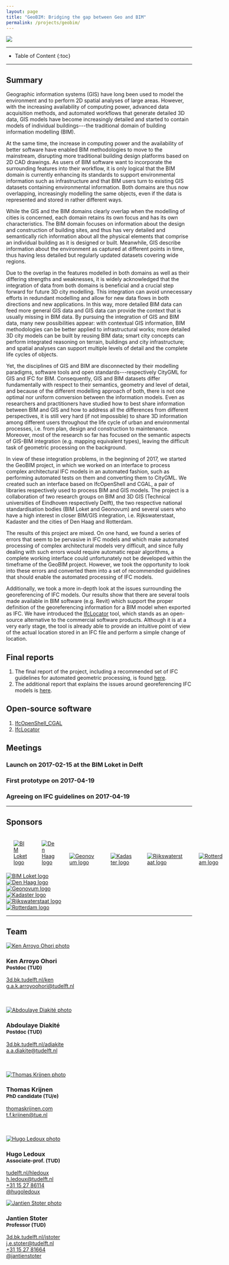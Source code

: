 ```yaml
---
layout: page
title: "GeoBIM: Bridging the gap between Geo and BIM"
permalink: /projects/geobim/
---
```


<div class="row">
  <div class="col-sm-6 col-xs-12"><img class="img-responsive" src="{{ "volumetric.png" }}"></div>
</div>

- - -

* Table of Content
{:toc}

- - -

## Summary

Geographic information systems (GIS) have long been used to model the environment and to perform 2D spatial analyses of large areas.
However, with the increasing availability of computing power, advanced data acquisition methods, and automated workflows that generate detailed 3D data, GIS models have become increasingly detailed and started to contain models of individual buildings---the traditional domain of building information modelling (BIM).

At the same time, the increase in computing power and the availability of better software have enabled BIM methodologies to move to the mainstream, disrupting more traditional building design platforms based on 2D CAD drawings.
As users of BIM software want to incorporate the surrounding features into their workflow, it is only logical that the BIM domain is currently enhancing its standards to support environmental information such as infrastructure and that BIM users turn to existing GIS datasets containing environmental information.
Both domains are thus now overlapping, increasingly modelling the same objects, even if the data is represented and stored in rather different ways.

While the GIS and the BIM domains clearly overlap when the modelling of cities is concerned, each domain retains its own focus and has its own characteristics.
The BIM domain focuses on information about the design and construction of building sites, and thus has very detailed and semantically rich information about all the physical elements that comprise an individual building as it is designed or built.
Meanwhile, GIS describe information about the environment as captured at different points in time, thus having less detailed but regularly updated datasets covering wide regions.

Due to the overlap in the features modelled in both domains as well as their differing strengths and weaknesses, it is widely acknowledged that the integration of data from both domains is beneficial and a crucial step forward for future 3D city modelling.
This integration can avoid unnecessary efforts in redundant modelling and allow for new data flows in both directions and new applications.
In this way, more detailed BIM data can feed more general GIS data and GIS data can provide the context that is usually missing in BIM data.
By pursuing the integration of GIS and BIM data, many new possibilities appear: with contextual GIS information, BIM methodologies can be better applied to infrastructural works; more detailed 3D city models can be built by reusing BIM data; smart city concepts can perform integrated reasoning on terrain, buildings and city infrastructure; and spatial analyses can support multiple levels of detail and the complete life cycles of objects.

Yet, the disciplines of GIS and BIM are disconnected by their modelling paradigms, software tools and open standards---respectively CityGML for GIS and IFC for BIM.
Consequently, GIS and BIM datasets differ fundamentally with respect to their semantics, geometry and level of detail, and because of the different modelling approach of both, there is not one optimal nor uniform conversion between the information models.
Even as researchers and practitioners have studied how to best share information between BIM and GIS and how to address all the differences from different perspectives, it is still very hard (if not impossible) to share 3D information among different users throughout the life cycle of urban and environmental processes, i.e. from plan, design and construction to maintenance.
Moreover, most of the research so far has focused on the semantic aspects of GIS-BIM integration (e.g. mapping equivalent types), leaving the difficult task of geometric processing on the background.

In view of these integration problems, in the beginning of 2017, we started the GeoBIM project, in which we worked on an interface to process complex architectural IFC models in an automated fashion, such as performing automated tests on them and converting them to CityGML.
We created such an interface based on IfcOpenShell and CGAL, a pair of libraries respectively used to process BIM and GIS models.
The project is a collaboration of two research groups on BIM and 3D GIS (Technical universities of Eindhoven respectively Delft), the two respective national standardisation bodies (BIM Loket and Geonovum) and several users who have a high interest in closer BIM/GIS integration, i.e. Rijkswaterstaat, Kadaster and the cities of Den Haag and Rotterdam.

The results of this project are mixed.
On one hand, we found a series of errors that seem to be pervasive in IFC models and which make automated processing of complex architectural models very difficult, and since fully dealing with such errors would require automatic repair algorithms, a complete working interface could unfortunately not be developed within the timeframe of the GeoBIM project.
However, we took the opportunity to look into these errors and converted them into a set of recommended guidelines that should enable the automated processing of IFC models.

Additionally, we took a more in-depth look at the issues surrounding the georeferencing of IFC models.
Our results show that there are several tools made available in BIM software (e.g. Revit) which support the proper definition of the georeferencing information for a BIM model when exported as IFC.
We have introduced the [IfcLocator](https://github.com/tudelft3d/IfcLocator) tool, which stands as an open-source alternative to the commercial software products.
Although it is at a very early stage, the tool is already able to provide an intuitive point of view of the actual location stored in an IFC file and perform a simple change of location.

## Final reports

  1. The final report of the project, including a recommended set of IFC guidelines for automated geometric processing, is found [here](https://3d.bk.tudelft.nl/ken/files/18_geobim.pdf).
  2. The additional report that explains the issues around georeferencing IFC models is [here](https://3d.bk.tudelft.nl/pdfs/18_georeferencing.pdf).


## Open-source software

  1. [IfcOpenShell_CGAL](https://github.com/aothms/IfcOpenShell_CGAL)
  2. [IfcLocator](https://github.com/tudelft3d/IfcLocator)


## Meetings

### Launch on 2017-02-15 at the BIM Loket in Delft

<div class="row">
  <div class="col-xs-12 col-md-6">
    <script async class="speakerdeck-embed" data-id="876a2e1d5fcf4dad8f873a91b4dce644" data-ratio="1.33333333333333" src="//speakerdeck.com/assets/embed.js"></script>
  </div>
</div>

### First prototype on 2017-04-19

<div class="row">
  <div class="col-xs-12 col-md-6">
    <script async class="speakerdeck-embed" data-id="1f51a84e65cb4cdaba22edcc4381487a" data-ratio="1.33333333333333" src="//speakerdeck.com/assets/embed.js"></script>
  </div>
</div>

### Agreeing on IFC guidelines on 2017-04-19

<div class="row">
  <div class="col-xs-12 col-md-6">
    <script async class="speakerdeck-embed" data-id="3af1de4df4e4491caff247efe4af98a2" data-ratio="1.33333333333333" src="//speakerdeck.com/assets/embed.js"></script>
  </div>
</div>

- - -

## Sponsors

<div class="hidden-xs" style="display:table-cell; padding: 20px;"><a href="http://www.bimloket.nl" title="BIM Loket website"><img src="bimloket.jpg" alt="BIM Loket logo" style="max-height: 200px;"></a></div>
<div class="hidden-xs" style="display:table-cell; padding: 20px;"><a href="https://www.denhaag.nl" title="Den Haag website"><img src="denhaag.jpg" alt="Den Haag logo" style="max-height: 200px;"></a></div>
<div class="hidden-xs" style="display:table-cell; padding: 20px;"><a href="http://www.geonovum.nl" title="Geonovum website"><img src="geonovum.png" alt="Geonovum logo" style="max-height: 200px;"></a></div>
<div class="hidden-xs" style="display:table-cell; padding: 20px;"><a href="https://www.kadaster.nl" title="Kadaster website"><img src="kadaster.jpg" alt="Kadaster logo" style="max-height: 200px;"></a></div>
<div class="hidden-xs" style="display:table-cell; padding: 20px;"><a href="http://www.rijkswaterstaat.nl" title="Rijkswaterstaat website"><img src="rws.png" alt="Rijkswaterstaat logo" style="max-height: 200px;"></a></div>
<div class="hidden-xs" style="display:table-cell; padding: 20px;"><a href="http://www.rotterdam.nl" title="Rotterdam website"><img src="rotterdam.png" alt="Rotterdam logo" style="max-height: 200px;"></a></div>

<div class="row">
  <div class="visible-xs thumbnail"><a href="http://www.bimloket.nl" title="BIM Loket website"><img src="bimloket.jpg" alt="BIM Loket logo"></a></div>
  <div class="visible-xs thumbnail"><a href="https://www.denhaag.nl" title="Den Haag website"><img src="denhaag.jpg" alt="Den Haag logo"></a></div>
  <div class="visible-xs thumbnail"><a href="http://www.geonovum.nl" title="Geonovum website"><img src="geonovum.png" alt="Geonovum logo"></a></div>
  <div class="visible-xs thumbnail"><a href="https://www.kadaster.nl" title="Kadaster website"><img src="kadaster.jpg" alt="Kadaster logo"></a></div>
  <div class="visible-xs"><a href="http://www.rijkswaterstaat.nl" title="Rijkswaterstaat website"><img src="rws.png" alt="Rijkswaterstaat logo"></a></div>
  <div class="visible-xs thumbnail"><a href="http://www.rotterdam.nl" title="Rotterdam website"><img src="rotterdam.png" alt="Rotterdam logo"></a></div>
</div>

- - - 

## Team

<div class="row">

  <div class="col-md-4 col-sm-4 col-xs-8 col-xs-offset-2 col-sm-offset-0 col-md-offset-0">
      <a href="https://3d.bk.tudelft.nl/ken"><img class="img-circle img-responsive" src="{{ site.baseurl }}/img/staff/ken.jpg" alt="Ken Arroyo Ohori photo" /></a>
    <h3>Ken Arroyo Ohori<br /><small>Postdoc (TUD)</small></h3>
    <p>
        <i class="fa fa-home"></i> <a href="https://3d.bk.tudelft.nl/ken">3d.bk.tudelft.nl/ken</a><br />
        <i class="fa fa-envelope"></i> <a href="mailto:g.a.k.arroyoohori@tudelft.nl">g.a.k.arroyoohori@tudelft.nl</a><br />
        <br />
        <br />
    </p>
  </div>

  <div class="col-md-4 col-sm-4 col-xs-8 col-xs-offset-2 col-sm-offset-0 col-md-offset-0">
      <a href="https://3d.bk.tudelft.nl/adiakite"><img class="img-circle img-responsive" src="{{ site.baseurl }}/img/staff/abdou.png" alt="Abdoulaye Diakité photo" /></a>
    <h3>Abdoulaye Diakité<br /><small>Postdoc (TUD)</small></h3>
    <p>
        <i class="fa fa-home"></i> <a href="https://3d.bk.tudelft.nl/adiakite">3d.bk.tudelft.nl/adiakite</a><br />
        <i class="fa fa-envelope"></i> <a href="mailto:a.a.diakite@tudelft.nl">a.a.diakite@tudelft.nl</a><br />
        <br />
        <br />
    </p>
  </div>

  <div class="col-md-4 col-sm-4 col-xs-8 col-xs-offset-2 col-sm-offset-0 col-md-offset-0">
      <a href="https://3d.bk.tudelft.nl/ken"><img class="img-circle img-responsive" src="thomas.png" alt="Thomas Krijnen photo" /></a>
    <h3>Thomas Krijnen<br /><small>PhD candidate (TU/e)</small></h3>
    <p>
        <i class="fa fa-home"></i> <a href="http://thomaskrijnen.com">thomaskrijnen.com</a><br />
        <i class="fa fa-envelope"></i> <a href="mailto:t.f.krijnen@tue.nl">t.f.krijnen@tue.nl</a><br />
        <br />
        <br />
    </p>
  </div>

  <div class="col-md-4 col-sm-4 col-xs-8 col-xs-offset-2 col-sm-offset-0 col-md-offset-0">
        <a href="https://www.tudelft.nl/hledoux"><img class="img-circle img-responsive" src="{{ site.baseurl }}/img/staff/hugo.jpg" alt="Hugo Ledoux photo" /></a>
      <h3>Hugo Ledoux<br /><small>Associate-prof. (TUD)</small></h3>
      <p>
          <i class="fa fa-home"></i> <a href="https://www.tudelft.nl/hledoux">tudelft.nl/hledoux</a><br />
          <i class="fa fa-envelope"></i> <a href="mailto:h.ledoux@tudelft.nl">h.ledoux@tudelft.nl</a><br />
          <i class="fa fa-phone"></i> <a href="tel:+31 15 27 86114">+31 15 27 86114</a><br />
          <i class="fa fa-twitter"></i> <a href="https://twitter.com/hugoledoux">@hugoledoux</a><br />
      </p>
  </div>

  <div class="col-md-4 col-sm-4 col-xs-8 col-xs-offset-2 col-sm-offset-0 col-md-offset-0">
        <a href="http://3d.bk.tudelft.nl/jstoter"><img class="img-circle img-responsive" src="{{ site.baseurl }}/img/staff/jantien.jpg" alt="Jantien Stoter photo" /></a>
      <h3>Jantien Stoter<br /><small>Professor (TUD)</small></h3>
      <p>
          <i class="fa fa-home"></i> <a href="http://3d.bk.tudelft.nl/jstoter">3d.bk.tudelft.nl/jstoter</a><br />
          <i class="fa fa-envelope"></i> <a href="mailto:j.e.stoter@tudelft.nl">j.e.stoter@tudelft.nl</a><br />
          <i class="fa fa-phone"></i> <a href="tel:+31 15 27 81664">+31 15 27 81664</a><br />
          <i class="fa fa-twitter"></i> <a href="https://twitter.com/jantienstoter">@jantienstoter</a><br />
      </p>
  </div>

</div>
